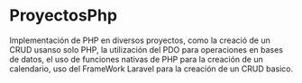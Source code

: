 # ProyectosPhp
Implementación de PHP en diversos proyectos, como la creació de un CRUD usanso solo PHP, la utilización del PDO para operaciones en bases de datos, el uso de funciones nativas de PHP para la creación de un calendario, uso del FrameWork Laravel para la creación de un CRUD basico.
